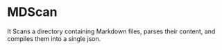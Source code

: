 # MDScan
It Scans a directory containing Markdown files, parses their content, and compiles them into a single json.

